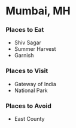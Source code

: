 # Mumbai, MH

### Places to Eat
- Shiv Sagar
- Summer Harvest
- Garnish 

### Places to Visit
- Gateway of India
- National Park

### Places to Avoid
- East County
